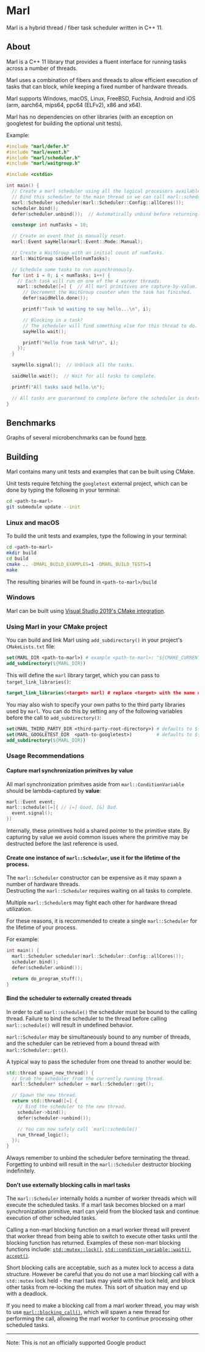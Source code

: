 # Marl

Marl is a hybrid thread / fiber task scheduler written in C++ 11.

## About

Marl is a C++ 11 library that provides a fluent interface for running tasks across a number of threads.

Marl uses a combination of fibers and threads to allow efficient execution of tasks that can block, while keeping a fixed number of hardware threads.

Marl supports Windows, macOS, Linux, FreeBSD, Fuchsia, Android and iOS (arm, aarch64, mips64, ppc64 (ELFv2), x86 and x64).

Marl has no dependencies on other libraries (with an exception on googletest for building the optional unit tests).

Example:

```cpp
#include "marl/defer.h"
#include "marl/event.h"
#include "marl/scheduler.h"
#include "marl/waitgroup.h"

#include <cstdio>

int main() {
  // Create a marl scheduler using all the logical processors available to the process.
  // Bind this scheduler to the main thread so we can call marl::schedule()
  marl::Scheduler scheduler(marl::Scheduler::Config::allCores());
  scheduler.bind();
  defer(scheduler.unbind());  // Automatically unbind before returning.

  constexpr int numTasks = 10;

  // Create an event that is manually reset.
  marl::Event sayHello(marl::Event::Mode::Manual);

  // Create a WaitGroup with an initial count of numTasks.
  marl::WaitGroup saidHello(numTasks);

  // Schedule some tasks to run asynchronously.
  for (int i = 0; i < numTasks; i++) {
    // Each task will run on one of the 4 worker threads.
    marl::schedule([=] {  // All marl primitives are capture-by-value.
      // Decrement the WaitGroup counter when the task has finished.
      defer(saidHello.done());

      printf("Task %d waiting to say hello...\n", i);

      // Blocking in a task?
      // The scheduler will find something else for this thread to do.
      sayHello.wait();

      printf("Hello from task %d!\n", i);
    });
  }

  sayHello.signal();  // Unblock all the tasks.

  saidHello.wait();  // Wait for all tasks to complete.

  printf("All tasks said hello.\n");

  // All tasks are guaranteed to complete before the scheduler is destructed.
}
```


## Benchmarks

Graphs of several microbenchmarks can be found [here](https://google.github.io/marl/benchmarks).


## Building

Marl contains many unit tests and examples that can be built using CMake.

Unit tests require fetching the `googletest` external project, which can be done by typing the following in your terminal:

```bash
cd <path-to-marl>
git submodule update --init
```

### Linux and macOS

To build the unit tests and examples, type the following in your terminal:

```bash
cd <path-to-marl>
mkdir build
cd build
cmake .. -DMARL_BUILD_EXAMPLES=1 -DMARL_BUILD_TESTS=1
make
```

The resulting binaries will be found in `<path-to-marl>/build`

### Windows

Marl can be built using [Visual Studio 2019's CMake integration](https://docs.microsoft.com/en-us/cpp/build/cmake-projects-in-visual-studio?view=vs-2019).

### Using Marl in your CMake project

You can build and link Marl using `add_subdirectory()` in your project's `CMakeLists.txt` file:
```cmake
set(MARL_DIR <path-to-marl>) # example <path-to-marl>: "${CMAKE_CURRENT_SOURCE_DIR}/third_party/marl"
add_subdirectory(${MARL_DIR})
```

This will define the `marl` library target, which you can pass to `target_link_libraries()`:

```cmake
target_link_libraries(<target> marl) # replace <target> with the name of your project's target
```

You may also wish to specify your own paths to the third party libraries used by `marl`.
You can do this by setting any of the following variables before the call to `add_subdirectory()`:

```cmake
set(MARL_THIRD_PARTY_DIR <third-party-root-directory>) # defaults to ${MARL_DIR}/third_party
set(MARL_GOOGLETEST_DIR  <path-to-googletest>)         # defaults to ${MARL_THIRD_PARTY_DIR}/googletest
add_subdirectory(${MARL_DIR})
```

### Usage Recommendations

#### Capture marl synchronization primitves by value

All marl synchronization primitves aside from `marl::ConditionVariable` should be lambda-captured by **value**:

```c++
marl::Event event;
marl::schedule([=]{ // [=] Good, [&] Bad.
  event.signal();
})
```

Internally, these primitives hold a shared pointer to the primitive state. By capturing by value we avoid common issues where the primitive may be destructed before the last reference is used.

#### Create one instance of `marl::Scheduler`, use it for the lifetime of the process.

The `marl::Scheduler` constructor can be expensive as it may spawn a number of hardware threads. \
Destructing the `marl::Scheduler` requires waiting on all tasks to complete.

Multiple `marl::Scheduler`s may fight each other for hardware thread utilization.

For these reasons, it is recommended to create a single `marl::Scheduler` for the lifetime of your process.

For example:

```c++
int main() {
  marl::Scheduler scheduler(marl::Scheduler::Config::allCores());
  scheduler.bind();
  defer(scheduler.unbind());

  return do_program_stuff();
}
```

#### Bind the scheduler to externally created threads

In order to call `marl::schedule()` the scheduler must be bound to the calling thread. Failure to bind the scheduler to the thread before calling `marl::schedule()` will result in undefined behavior.

`marl::Scheduler` may be simultaneously bound to any number of threads, and the scheduler can be retrieved from a bound thread with `marl::Scheduler::get()`.

A typical way to pass the scheduler from one thread to another would be:

```c++
std::thread spawn_new_thread() {
  // Grab the scheduler from the currently running thread.
  marl::Scheduler* scheduler = marl::Scheduler::get();

  // Spawn the new thread.
  return std::thread([=] {
    // Bind the scheduler to the new thread.
    scheduler->bind();
    defer(scheduler->unbind());

    // You can now safely call `marl::schedule()`
    run_thread_logic();
  });
}

```

Always remember to unbind the scheduler before terminating the thread. Forgetting to unbind will result in the `marl::Scheduler` destructor blocking indefinitely.

#### Don't use externally blocking calls in marl tasks

The `marl::Scheduler` internally holds a number of worker threads which will execute the scheduled tasks. If a marl task becomes blocked on a marl synchronization primitive, marl can yield from the blocked task and continue execution of other scheduled tasks.

Calling a non-marl blocking function on a marl worker thread will prevent that worker thread from being able to switch to execute other tasks until the blocking function has returned. Examples of these non-marl blocking functions include: [`std::mutex::lock()`](https://en.cppreference.com/w/cpp/thread/mutex/lock), [`std::condition_variable::wait()`](https://en.cppreference.com/w/cpp/thread/condition_variable/wait), [`accept()`](http://man7.org/linux/man-pages/man2/accept.2.html).

Short blocking calls are acceptable, such as a mutex lock to access a data structure. However be careful that you do not use a marl blocking call with a `std::mutex` lock held - the marl task may yield with the lock held, and block other tasks from re-locking the mutex. This sort of situation may end up with a deadlock.

If you need to make a blocking call from a marl worker thread, you may wish to use [`marl::blocking_call()`](https://github.com/google/marl/blob/master/include/marl/blockingcall.h), which will spawn a new thread for performing the call, allowing the marl worker to continue processing other scheduled tasks.

---

Note: This is not an officially supported Google product
